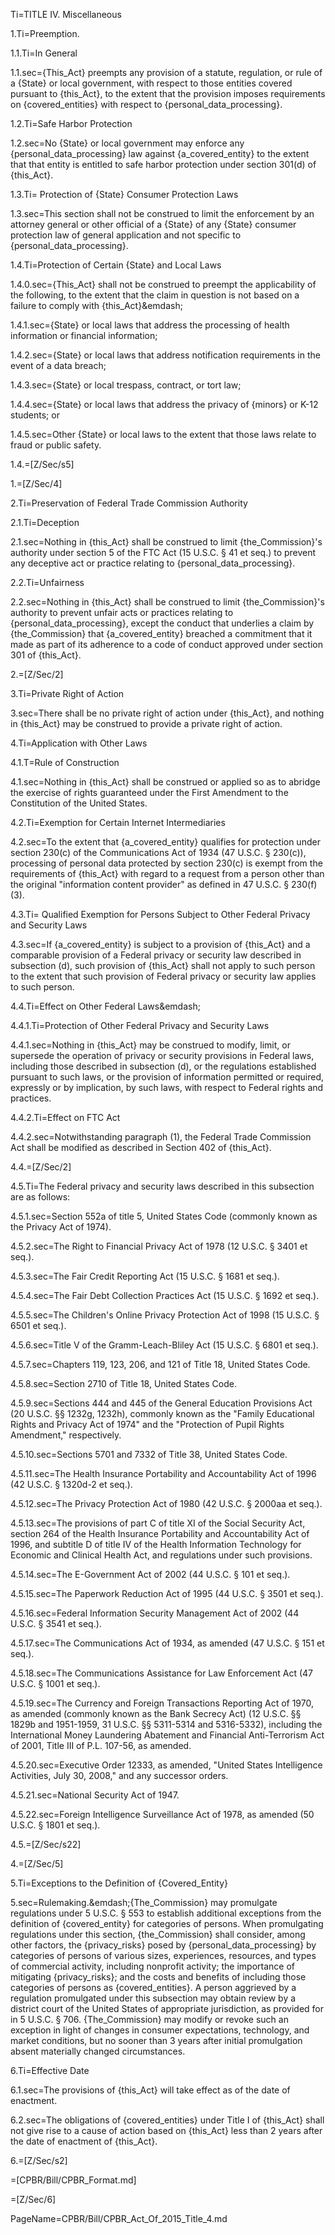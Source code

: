 Ti=TITLE IV.  Miscellaneous

1.Ti=Preemption.

1.1.Ti=In General

1.1.sec={This_Act} preempts any provision of a statute, regulation, or rule of a {State} or local government, with respect to those entities covered pursuant to {this_Act}, to the extent that the provision imposes requirements on {covered_entities} with respect to {personal_data_processing}.

1.2.Ti=Safe Harbor Protection

1.2.sec=No {State} or local government may enforce any {personal_data_processing} law against {a_covered_entity} to the extent that that entity is entitled to safe harbor protection under section 301(d) of {this_Act}.

1.3.Ti= Protection of {State} Consumer Protection Laws

1.3.sec=This section shall not be construed to limit the enforcement by an attorney general or other official of a {State} of any {State} consumer protection law of general application and not specific to {personal_data_processing}.

1.4.Ti=Protection of Certain {State} and Local Laws

1.4.0.sec={This_Act} shall not be construed to preempt the applicability of the following, to the extent that the claim in question is not based on a failure to comply with {this_Act}&emdash;

1.4.1.sec={State} or local laws that address the processing of health information or financial information;

1.4.2.sec={State} or local laws that address notification requirements in the event of a data breach;

1.4.3.sec={State} or local trespass, contract, or tort law;

1.4.4.sec={State} or local laws that address the privacy of {minors} or K-12 students; or

1.4.5.sec=Other {State} or local laws to the extent that those laws relate to fraud or public safety.

1.4.=[Z/Sec/s5]

1.=[Z/Sec/4]

2.Ti=Preservation of Federal Trade Commission Authority

2.1.Ti=Deception

2.1.sec=Nothing in {this_Act} shall be construed to limit {the_Commission}'s authority under section 5 of the FTC Act (15 U.S.C. &sect; 41 et seq.) to prevent any deceptive act or practice relating to {personal_data_processing}.

2.2.Ti=Unfairness

2.2.sec=Nothing in {this_Act} shall be construed to limit {the_Commission}'s authority to prevent unfair acts or practices relating to {personal_data_processing}, except the conduct that underlies a claim by {the_Commission} that {a_covered_entity} breached a commitment that it made as part of its adherence to a code of conduct approved under section 301 of {this_Act}.

2.=[Z/Sec/2]

3.Ti=Private Right of Action

3.sec=There shall be no private right of action under {this_Act}, and nothing in {this_Act} may be construed to provide a private right of action.

4.Ti=Application with Other Laws

4.1.T=Rule of Construction

4.1.sec=Nothing in {this_Act} shall be construed or applied so as to abridge the exercise of rights guaranteed under the First Amendment to the Constitution of the United States.

4.2.Ti=Exemption for Certain Internet Intermediaries

4.2.sec=To the extent that {a_covered_entity} qualifies for protection under section 230(c) of the Communications Act of 1934 (47 U.S.C. &sect; 230(c)), processing of personal data protected by section 230(c) is exempt from the requirements of {this_Act} with regard to a request from a person other than the original "information content provider" as defined in 47 U.S.C. &sect; 230(f)(3).

4.3.Ti= Qualified Exemption for Persons Subject to Other Federal Privacy and Security Laws

4.3.sec=If {a_covered_entity} is subject to a provision of {this_Act} and a comparable provision of a Federal privacy or security law described in subsection (d), such provision of {this_Act} shall not apply to such person to the extent that such provision of Federal privacy or security law applies to such person.

4.4.Ti=Effect on Other Federal Laws&emdash;

4.4.1.Ti=Protection of Other Federal Privacy and Security Laws

4.4.1.sec=Nothing in {this_Act} may be construed to modify, limit, or supersede the operation of privacy or security provisions in Federal laws, including those described in subsection (d), or the regulations established pursuant to such laws, or the provision of information permitted or required, expressly or by implication, by such laws, with respect to Federal rights and practices.

4.4.2.Ti=Effect on FTC Act

4.4.2.sec=Notwithstanding paragraph (1), the Federal Trade Commission Act shall be modified as described in Section 402 of {this_Act}.

4.4.=[Z/Sec/2]

4.5.Ti=The Federal privacy and security laws described in this subsection are as follows:

4.5.1.sec=Section 552a of title 5, United States Code (commonly known as the Privacy Act of 1974).

4.5.2.sec=The Right to Financial Privacy Act of 1978 (12 U.S.C. &sect; 3401 et seq.).

4.5.3.sec=The Fair Credit Reporting Act (15 U.S.C. &sect; 1681 et seq.).

4.5.4.sec=The Fair Debt Collection Practices Act (15 U.S.C. &sect; 1692 et seq.).

4.5.5.sec=The Children's Online Privacy Protection Act of 1998 (15 U.S.C. &sect; 6501 et seq.).

4.5.6.sec=Title V of the Gramm-Leach-Bliley Act (15 U.S.C. &sect; 6801 et seq.).

4.5.7.sec=Chapters 119, 123, 206, and 121 of Title 18, United States Code.

4.5.8.sec=Section 2710 of Title 18, United States Code.

4.5.9.sec=Sections 444 and 445 of the General Education Provisions Act (20 U.S.C. &sect;&sect; 1232g, 1232h), commonly known as the "Family Educational Rights and Privacy Act of 1974" and the "Protection of Pupil Rights Amendment," respectively.

4.5.10.sec=Sections 5701 and 7332 of Title 38, United States Code.

4.5.11.sec=The Health Insurance Portability and Accountability Act of 1996 (42 U.S.C. &sect; 1320d-2 et seq.).

4.5.12.sec=The Privacy Protection Act of 1980 (42 U.S.C. &sect; 2000aa et seq.).

4.5.13.sec=The provisions of part C of title XI of the Social Security Act, section 264 of the Health Insurance Portability and Accountability Act of 1996, and subtitle D of title IV of the Health Information Technology for Economic and Clinical Health Act, and regulations under such provisions.

4.5.14.sec=The E-Government Act of 2002 (44 U.S.C. &sect; 101 et seq.).

4.5.15.sec=The Paperwork Reduction Act of 1995 (44 U.S.C. &sect; 3501 et seq.).

4.5.16.sec=Federal Information Security Management Act of 2002 (44 U.S.C. &sect; 3541 et
seq.).

4.5.17.sec=The Communications Act of 1934, as amended (47 U.S.C. &sect; 151 et seq.).

4.5.18.sec=The Communications Assistance for Law Enforcement Act (47 U.S.C. &sect; 1001 et
seq.).

4.5.19.sec=The Currency and Foreign Transactions Reporting Act of 1970, as amended (commonly known as the Bank Secrecy Act) (12 U.S.C. &sect;&sect; 1829b and 1951-1959, 31 U.S.C. &sect;&sect; 5311-5314 and 5316-5332), including the International Money Laundering Abatement and Financial Anti-Terrorism Act of 2001, Title III of P.L. 107-56, as amended.

4.5.20.sec=Executive Order 12333, as amended, "United States Intelligence Activities, July 30, 2008," and any successor orders.

4.5.21.sec=National Security Act of 1947.

4.5.22.sec=Foreign Intelligence Surveillance Act of 1978, as amended (50 U.S.C. &sect; 1801 et seq.).

4.5.=[Z/Sec/s22]

4.=[Z/Sec/5]

5.Ti=Exceptions to the Definition of {Covered_Entity}

5.sec=Rulemaking.&emdash;{The_Commission} may promulgate regulations under 5 U.S.C. &sect; 553 to establish additional exceptions from the definition of {covered_entity} for categories of persons. When promulgating regulations under this section, {the_Commission} shall consider, among other factors, the {privacy_risks} posed by {personal_data_processing} by categories of persons of various sizes, experiences, resources, and types of commercial activity, including nonprofit activity; the importance of mitigating {privacy_risks}; and the costs and benefits of including those categories of persons as {covered_entities}. A person aggrieved by a regulation promulgated under this subsection may obtain review by a district court of the United States of appropriate jurisdiction, as provided for in 5 U.S.C. &sect; 706. {The_Commission} may modify or revoke such an exception in light of changes in consumer expectations, technology, and market conditions, but no sooner than 3 years after initial promulgation absent materially changed circumstances.

6.Ti=Effective Date

6.1.sec=The provisions of {this_Act} will take effect as of the date of enactment.

6.2.sec=The obligations of {covered_entities} under Title I of {this_Act} shall not give rise to a cause of action based on {this_Act} less than 2 years after the date of enactment of {this_Act}.

6.=[Z/Sec/s2]

=[CPBR/Bill/CPBR_Format.md]

=[Z/Sec/6]

PageName=CPBR/Bill/CPBR_Act_Of_2015_Title_4.md

